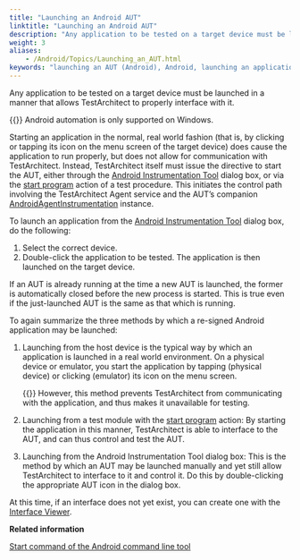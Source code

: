 ```yaml
--- 
title: "Launching an Android AUT"
linktitle: "Launching an Android AUT"
description: "Any application to be tested on a target device must be launched in a manner that allows TestArchitect to properly interface with it."
weight: 3
aliases: 
    - /Android/Topics/Launching_an_AUT.html
keywords: "launching an AUT (Android), Android, launching an application under test"
---
```


Any application to be tested on a target device must be launched in a manner that allows TestArchitect to properly interface with it.

{{<important>}} Android automation is only supported on Windows.

Starting an application in the normal, real world fashion \(that is, by clicking or tapping its icon on the menu screen of the target device\) does cause the application to run properly, but does not allow for communication with TestArchitect. Instead, TestArchitect itself must issue the directive to start the AUT, either through the [Android Instrumentation Tool](/automation-guide/application-testing/mobile-testing/testing-mobile-applications/android-automation/android-instrumentation-tool/) dialog box, or via the [start program](/automation-guide/action-based-testing-language/built-in-actions/system-actions/command-line/start-program) action of a test procedure. This initiates the control path involving the TestArchitect Agent service and the AUT’s companion [AndroidAgentInstrumentation](/automation-guide/application-testing/mobile-testing/testing-mobile-applications/android-automation/setting-up-the-test-environment/setting-up-android-automation/installing-a-testable-android-application/installing-the-re-signed-android-application-onto-a-target-device#p_hl4_pjn_5n) instance.

To launch an application from the [Android Instrumentation Tool](/automation-guide/application-testing/mobile-testing/testing-mobile-applications/android-automation/android-instrumentation-tool/) dialog box, do the following:

1.  Select the correct device.
2.  Double-click the application to be tested. The application is then launched on the target device.

If an AUT is already running at the time a new AUT is launched, the former is automatically closed before the new process is started. This is true even if the just-launched AUT is the same as that which is running.

To again summarize the three methods by which a re-signed Android application may be launched:

1.  Launching from the host device is the typical way by which an application is launched in a real world environment. On a physical device or emulator, you start the application by tapping \(physical device\) or clicking \(emulator\) its icon on the menu screen.

    {{<note>}} However, this method prevents TestArchitect from communicating with the application, and thus makes it unavailable for testing.

2.  Launching from a test module with the [start program](/automation-guide/action-based-testing-language/built-in-actions/system-actions/command-line/start-program) action: By starting the application in this manner, TestArchitect is able to interface to the AUT, and can thus control and test the AUT.
3.  Launching from the Android Instrumentation Tool dialog box: This is the method by which an AUT may be launched manually and yet still allow TestArchitect to interface to it and control it. Do this by double-clicking the appropriate AUT icon in the dialog box.

At this time, if an interface does not yet exist, you can create one with the [Interface Viewer](/user-guide/interface-definitions/the-interface-viewer/).



**Related information**  


[Start command of the Android command line tool](/automation-guide/application-testing/mobile-testing/testing-mobile-applications/android-automation/android-command-line-tool/start-command-of-the-android-command-line-tool/)

